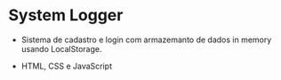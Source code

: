 # System Logger

- Sistema de cadastro e login com armazemanto de dados in memory usando LocalStorage.

- HTML, CSS e JavaScript
